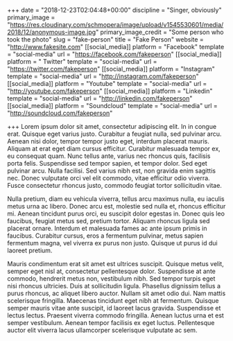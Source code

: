 +++
date = "2018-12-23T02:04:48+00:00"
discipline = "Singer, obviously"
primary_image = "https://res.cloudinary.com/schmopera/image/upload/v1545530601/media/2018/12/anonymous-image.jpg"
primary_image_credit = "Some person who took the photo"
slug = "fake-person"
title = "Fake Person"
website = "http://www.fakesite.com"
[[social_media]]
platform = "Facebook"
template = "social-media"
url = "https://facebook.com/fakeperson"
[[social_media]]
platform = " Twitter"
template = "social-media"
url = "https://twitter.com/fakeperson"
[[social_media]]
platform = "Instagram"
template = "social-media"
url = "http://instagram.com/fakeperson"
[[social_media]]
platform = "Youtube"
template = "social-media"
url = "http://youtube.com/fakeperson"
[[social_media]]
platform = "Linkedin"
template = "social-media"
url = "http://linkedin.com/fakeperson"
[[social_media]]
platform = "Soundcloud"
template = "social-media"
url = "http://soundcloud.com/fakeperson"

+++
Lorem ipsum dolor sit amet, consectetur adipiscing elit. In in congue erat. Quisque eget varius justo. Curabitur a feugiat nulla, sed pulvinar arcu. Aenean nisi dolor, tempor tempor justo eget, interdum placerat mauris. Aliquam at erat eget diam cursus efficitur. Curabitur malesuada tempor ex, eu consequat quam. Nunc tellus ante, varius nec rhoncus quis, facilisis porta felis. Suspendisse sed tempor sapien, et tempor dolor. Sed eget pulvinar arcu. Nulla facilisi. Sed varius nibh est, non gravida enim sagittis nec. Donec vulputate orci vel elit commodo, vitae efficitur odio viverra. Fusce consectetur rhoncus justo, commodo feugiat tortor sollicitudin vitae.

Nulla pretium, diam eu vehicula viverra, tellus arcu maximus nulla, eu iaculis metus urna ac libero. Donec arcu est, molestie sed nulla et, rhoncus efficitur mi. Aenean tincidunt purus orci, eu suscipit dolor egestas in. Donec quis leo faucibus, feugiat metus sed, pretium tortor. Aliquam rhoncus ligula sed placerat ornare. Interdum et malesuada fames ac ante ipsum primis in faucibus. Curabitur cursus, eros a fermentum pulvinar, metus sapien fermentum magna, vel viverra ex purus non justo. Quisque ut purus id dui laoreet pretium.

Mauris condimentum erat sit amet est ultrices suscipit. Quisque metus velit, semper eget nisl at, consectetur pellentesque dolor. Suspendisse at ante commodo, hendrerit metus non, vestibulum nibh. Sed tempor turpis eget nisi rhoncus ultricies. Duis at sollicitudin ligula. Phasellus dignissim tellus a purus rhoncus, ac aliquet libero auctor. Nullam sit amet odio dui. Nam mattis scelerisque fringilla. Maecenas tincidunt eget nibh at fermentum. Quisque semper mauris vitae ante suscipit, id laoreet lacus gravida. Suspendisse et lectus lectus. Praesent viverra commodo fringilla. Aenean luctus urna et est semper vestibulum. Aenean tempor facilisis ex eget luctus. Pellentesque auctor elit viverra lacus ullamcorper scelerisque vulputate ac sem.